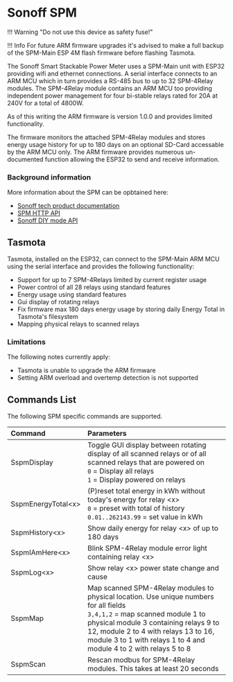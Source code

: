 # Sonoff SPM

!!! Warning "Do not use this device as safety fuse!"

!!! Info 
    For future ARM firmware upgrades it's advised to make a full backup of the SPM-Main ESP 4M flash firmware before flashing Tasmota.

The Sonoff Smart Stackable Power Meter uses a SPM-Main unit with ESP32 providing wifi and ethernet connections. A serial interface connects to an ARM MCU which in turn provides a RS-485 bus to up to 32 SPM-4Relay modules. The SPM-4Relay module contains an ARM MCU too providing independent power management for four bi-stable relays rated for 20A at 240V for a total of 4800W.

As of this writing the ARM firmware is version 1.0.0 and provides limited functionality.

The firmware monitors the attached SPM-4Relay modules and stores energy usage history for up to 180 days on an optional SD-Card accessable by the ARM MCU only. The ARM firmware provides numerous un-documented function allowing the ESP32 to send and receive information.

### Background information

More information about the SPM can be opbtained here:

- [Sonoff tech product documentation](https://sonoff.tech/product-document/diy-smart-switch-doc/spm-main-spm-4relay-doc/)
- [SPM HTTP API](https://sonoff.tech/product-review/product-insight/get-started-quicklynow-you-can-control-spm-units-via-http-api/)
- [Sonoff DIY mode API](http://developers.sonoff.tech/spm-main-http-api.html)

## Tasmota

Tasmota, installed on the ESP32, can connect to the SPM-Main ARM MCU using the serial interface and provides the following functionality:

- Support for up to 7 SPM-4Relays limited by current register usage
- Power control of all 28 relays using standard features
- Energy usage using standard features
- Gui display of rotating relays
- Fix firmware max 180 days energy usage by storing daily Energy Total in Tasmota's filesystem
- Mapping physical relays to scanned relays

### Limitations

The following notes currently apply:

- Tasmota is unable to upgrade the ARM firmware
- Setting ARM overload and overtemp detection is not supported

## Commands List

The following SPM specific commands are supported.

Command|Parameters
:---|:---
SspmDisplay<a class="cmnd" id="SspmDisplay"></a>|Toggle GUI display between rotating display of all scanned relays or of all scanned relays that are powered on<BR>`0` = Display all relays<BR>`1` = Display powered on relays
SspmEnergyTotal<x\><a class="cmnd" id="SspmEnergyTotal"></a>|(P)reset total energy in kWh without today's energy for relay <x\><BR>`0` = preset with total of history<BR>`0.01..262143.99` = set value in kWh
SspmHistory<x\><a class="cmnd" id="SspmHistory"></a>|Show daily energy for relay <x\> of up to 180 days
SspmIAmHere<x\><a class="cmnd" id="SspmIAmHere"></a>|Blink SPM-4Relay module error light containing relay <x\>
SspmLog<x\><a class="cmnd" id="SspmLog"></a>|Show relay <x\> power state change and cause
SspmMap<a class="cmnd" id="SspmMap"></a>|Map scanned SPM-4Relay modules to physical location. Use unique numbers for all fields<BR>`3,4,1,2` = map scanned module 1 to physical module 3 containing relays 9 to 12, module 2 to 4 with relays 13 to 16, module 3 to 1 with relays 1 to 4 and module 4 to 2 with relays 5 to 8
SspmScan<a class="cmnd" id="SspmScan"></a>|Rescan modbus for SPM-4Relay modules. This takes at least 20 seconds
  
  
